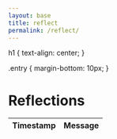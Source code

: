 ```yaml
---
layout: base
title: reflect
permalink: /reflect/
--- 
```


<html l
   body {
       font-family: Arial, sans-serif;
       margin: 0;
       padding: 20px;
   }

   h1 {
       text-align: center;
   }

   .entry {
       margin-bottom: 10px;
   }
   </style>
</head>
<body>
   <h1>Reflections</h1>
   <table>
       <thead>
           <tr>
               <th>Timestamp</th>
               <th>Message</th>
           </tr>
       </thead>
       <tbody id="entries"></tbody>
   </table>

   <script>
   // Retrieve saved entries from localStorage
   const entries = JSON.parse(localStorage.getItem('journalEntries'));

   // Display entries in the table
   const entriesContainer = document.getElementById('entries');
   if (entries && entries.length > 0) {
       // Reverse the entries array to display the latest entries first
       entries.reverse().forEach(entry => {
           // Check if entry and timestamp property exist and timestamp is a valid date
           if (entry && entry.timestamp && !isNaN(new Date(entry.timestamp))) {
               const entryRow = document.createElement('tr');
               const timestampCell = document.createElement('td');
               const messageCell = document.createElement('td');

               // Format the timestamp to DD-MM-YYYY
               const timestamp = new Date(entry.timestamp);
               const formattedDate = `${timestamp.getDate().toString().padStart(2, '0')}-${(timestamp.getMonth() + 1).toString().padStart(2, '0')}-${timestamp.getFullYear()}`;

               timestampCell.textContent = formattedDate;
               messageCell.textContent = entry.message;

               entryRow.appendChild(timestampCell);
               entryRow.appendChild(messageCell);

               entriesContainer.appendChild(entryRow);
           }
       });
   } else {
       const noEntriesMsg = document.createElement('p');
       noEntriesMsg.textContent = 'No entries to display.';
       entriesContainer.appendChild(noEntriesMsg);
   }
   </script>
</body>
</html>